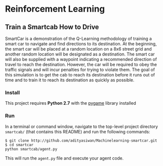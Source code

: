 #  Reinforcement Learning
## Train a Smartcab How to Drive

SmartCar is a demonstration of the Q-Learning methodology of training a smart car to navigate and find directions to its destination. At the beginning, the smart car will be placed at a random location on a 8x6 street grid and another random location will be designated as a destination. The smart car will also be supplied with a waypoint indicating a recommended direction of travel to reach the destination. However, the car will be required to obey the traffic signals and will incur penalties for trying to violate them. The goal of this simulation is to get the cab to reach its destination before it runs out of time and to train it to reach its destination as quickly as possible.

### Install

This project requires **Python 2.7** with the [pygame](https://www.pygame.org/wiki/GettingStarted
) library installed

### Run

In a terminal or command window, navigate to the top-level project directory `smartcab/` (that contains this README) and run the following commands:

```$ git clone http://github.com/adityasiwan/Machinelearning-smartcar.git```  
```$ cd smartcar```  
```python smartcab/agent.py```  

This will run the `agent.py` file and execute your agent code.
